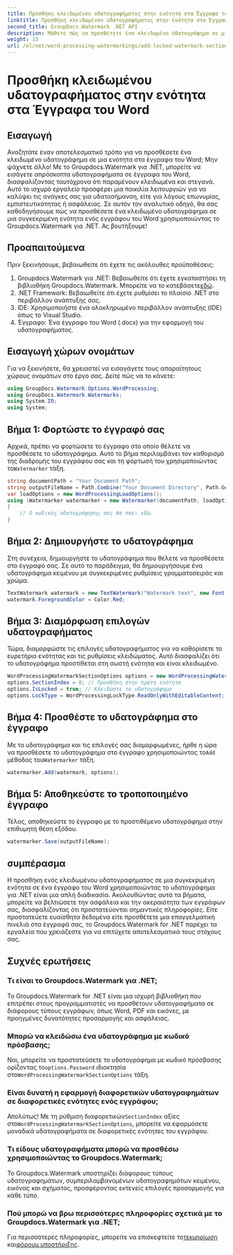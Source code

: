 ```yaml
---
title: Προσθήκη κλειδωμένου υδατογραφήματος στην ενότητα στα Έγγραφα του Word
linktitle: Προσθήκη κλειδωμένου υδατογραφήματος στην ενότητα στα Έγγραφα του Word
second_title: GroupDocs.Watermark .NET API
description: Μάθετε πώς να προσθέτετε ένα κλειδωμένο υδατογράφημα σε μια συγκεκριμένη ενότητα στα έγγραφα του Word χρησιμοποιώντας το υδατογράφημα Groupdocs για .NET με αυτόν τον αναλυτικό οδηγό βήμα προς βήμα.
weight: 13
url: /el/net/word-processing-watermarkings/add-locked-watermark-section-word-docs/
---
```


# Προσθήκη κλειδωμένου υδατογραφήματος στην ενότητα στα Έγγραφα του Word

## Εισαγωγή
Αναζητάτε έναν αποτελεσματικό τρόπο για να προσθέσετε ένα κλειδωμένο υδατογράφημα σε μια ενότητα στα έγγραφα του Word; Μην ψάχνετε άλλο! Με το Groupdocs.Watermark για .NET, μπορείτε να εισάγετε απρόσκοπτα υδατογραφήματα σε έγγραφα του Word, διασφαλίζοντας ταυτόχρονα ότι παραμένουν κλειδωμένα και στεγανά. Αυτό το ισχυρό εργαλείο προσφέρει μια ποικιλία λειτουργιών για να καλύψει τις ανάγκες σας για υδατοσήμανση, είτε για λόγους επωνυμίας, εμπιστευτικότητας ή ασφάλειας. Σε αυτόν τον αναλυτικό οδηγό, θα σας καθοδηγήσουμε πώς να προσθέσετε ένα κλειδωμένο υδατογράφημα σε μια συγκεκριμένη ενότητα ενός εγγράφου του Word χρησιμοποιώντας το Groupdocs.Watermark για .NET. Ας βουτήξουμε!
## Προαπαιτούμενα
Πριν ξεκινήσουμε, βεβαιωθείτε ότι έχετε τις ακόλουθες προϋποθέσεις:
1.  Groupdocs.Watermark για .NET: Βεβαιωθείτε ότι έχετε εγκαταστήσει τη βιβλιοθήκη Groupdocs.Watermark. Μπορείτε να το κατεβάσετε[εδώ](https://releases.groupdocs.com/Watermark/net/).
2. .NET Framework: Βεβαιωθείτε ότι έχετε ρυθμίσει το πλαίσιο .NET στο περιβάλλον ανάπτυξης σας.
3. IDE: Χρησιμοποιήστε ένα ολοκληρωμένο περιβάλλον ανάπτυξης (IDE) όπως το Visual Studio.
4. Έγγραφο: Ένα έγγραφο του Word (.docx) για την εφαρμογή του υδατογραφήματος.
## Εισαγωγή χώρων ονομάτων
Για να ξεκινήσετε, θα χρειαστεί να εισαγάγετε τους απαραίτητους χώρους ονομάτων στο έργο σας. Δείτε πώς να το κάνετε:
```csharp
using GroupDocs.Watermark.Options.WordProcessing;
using GroupDocs.Watermark.Watermarks;
using System.IO;
using System;
```
## Βήμα 1: Φορτώστε το έγγραφό σας
 Αρχικά, πρέπει να φορτώσετε το έγγραφο στο οποίο θέλετε να προσθέσετε το υδατογράφημα. Αυτό το βήμα περιλαμβάνει τον καθορισμό της διαδρομής του εγγράφου σας και τη φόρτωσή του χρησιμοποιώντας το`Watermarker` τάξη.
```csharp
string documentPath = "Your Document Path";
string outputFileName = Path.Combine("Your Document Directory", Path.GetFileName(documentPath));
var loadOptions = new WordProcessingLoadOptions();
using (Watermarker watermarker = new Watermarker(documentPath, loadOptions))
{
    // Ο κωδικός υδατογράφησης σας θα πάει εδώ.
}
```
## Βήμα 2: Δημιουργήστε το υδατογράφημα
Στη συνέχεια, δημιουργήστε το υδατογράφημα που θέλετε να προσθέσετε στο έγγραφό σας. Σε αυτό το παράδειγμα, θα δημιουργήσουμε ένα υδατογράφημα κειμένου με συγκεκριμένες ρυθμίσεις γραμματοσειράς και χρώμα.
```csharp
TextWatermark watermark = new TextWatermark("Watermark text", new Font("Arial", 19));
watermark.ForegroundColor = Color.Red;
```
## Βήμα 3: Διαμόρφωση επιλογών υδατογραφήματος
Τώρα, διαμορφώστε τις επιλογές υδατογραφήματος για να καθορίσετε το ευρετήριο ενότητας και τις ρυθμίσεις κλειδώματος. Αυτό διασφαλίζει ότι το υδατογράφημα προστίθεται στη σωστή ενότητα και είναι κλειδωμένο.
```csharp
WordProcessingWatermarkSectionOptions options = new WordProcessingWatermarkSectionOptions();
options.SectionIndex = 0; // Προσθήκη στην πρώτη ενότητα
options.IsLocked = true; // Κλειδώστε το υδατογράφημα
options.LockType = WordProcessingLockType.ReadOnlyWithEditableContent; // Τύπος κλειδαριάς
```
## Βήμα 4: Προσθέστε το υδατογράφημα στο έγγραφο
 Με το υδατογράφημα και τις επιλογές σας διαμορφωμένες, ήρθε η ώρα να προσθέσετε το υδατογράφημα στο έγγραφο χρησιμοποιώντας το`Add` μέθοδος του`Watermarker` τάξη.
```csharp
watermarker.Add(watermark, options);
```
## Βήμα 5: Αποθηκεύστε το τροποποιημένο έγγραφο
Τέλος, αποθηκεύστε το έγγραφο με το προστιθέμενο υδατογράφημα στην επιθυμητή θέση εξόδου.
```csharp
watermarker.Save(outputFileName);
```
## συμπέρασμα
Η προσθήκη ενός κλειδωμένου υδατογραφήματος σε μια συγκεκριμένη ενότητα σε ένα έγγραφο του Word χρησιμοποιώντας το υδατογράφημα για .NET είναι μια απλή διαδικασία. Ακολουθώντας αυτά τα βήματα, μπορείτε να βελτιώσετε την ασφάλεια και την ακεραιότητα των εγγράφων σας, διασφαλίζοντας ότι προστατεύονται σημαντικές πληροφορίες. Είτε προστατεύετε ευαίσθητα δεδομένα είτε προσθέτετε μια επαγγελματική πινελιά στα έγγραφά σας, το Groupdocs.Watermark for .NET παρέχει τα εργαλεία που χρειάζεστε για να επιτύχετε αποτελεσματικά τους στόχους σας.
## Συχνές ερωτήσεις
### Τι είναι το Groupdocs.Watermark για .NET;
Το Groupdocs.Watermark for .NET είναι μια ισχυρή βιβλιοθήκη που επιτρέπει στους προγραμματιστές να προσθέτουν υδατογραφήματα σε διάφορους τύπους εγγράφων, όπως Word, PDF και εικόνες, με προηγμένες δυνατότητες προσαρμογής και ασφάλειας.
### Μπορώ να κλειδώσω ένα υδατογράφημα με κωδικό πρόσβασης;
 Ναι, μπορείτε να προστατεύσετε το υδατογράφημα με κωδικό πρόσβασης ορίζοντας το`options.Password` ιδιοκτησία στο`WordProcessingWatermarkSectionOptions` τάξη.
### Είναι δυνατή η εφαρμογή διαφορετικών υδατογραφημάτων σε διαφορετικές ενότητες ενός εγγράφου;
 Απολύτως! Με τη ρύθμιση διαφορετικών`SectionIndex` αξίες στο`WordProcessingWatermarkSectionOptions`, μπορείτε να εφαρμόσετε μοναδικά υδατογραφήματα σε διαφορετικές ενότητες του εγγράφου.
### Τι είδους υδατογραφήματα μπορώ να προσθέσω χρησιμοποιώντας το Groupdocs.Watermark;
Το Groupdocs.Watermark υποστηρίζει διάφορους τύπους υδατογραφημάτων, συμπεριλαμβανομένων υδατογραφημάτων κειμένου, εικόνας και σχήματος, προσφέροντας εκτενείς επιλογές προσαρμογής για κάθε τύπο.
### Πού μπορώ να βρω περισσότερες πληροφορίες σχετικά με το Groupdocs.Watermark για .NET;
 Για περισσότερες πληροφορίες, μπορείτε να επισκεφτείτε το[τεκμηρίωση](https://tutorials.groupdocs.com/Watermark/net/) και[φόρουμ υποστήριξης](https://forum.groupdocs.com/c/watermark/19).
